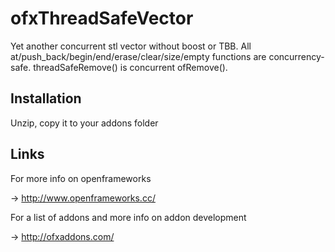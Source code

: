 # ofxThreadSafeVector

Yet another concurrent stl vector without boost or TBB.
All at/push_back/begin/end/erase/clear/size/empty functions are concurrency-safe.
threadSafeRemove() is concurrent ofRemove().

## Installation

Unzip, copy it to your addons folder

## Links

For more info on openframeworks

-> http://www.openframeworks.cc/

For a list of addons and more info on addon development

-> http://ofxaddons.com/
